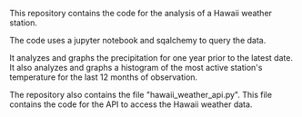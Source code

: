 This repository contains the code for the analysis of a Hawaii weather station.

The code uses a jupyter notebook and sqalchemy to query the data.

It analyzes and graphs the precipitation for one year prior to the latest date.
It also analyzes and graphs a histogram of the most active station's temperature for the last 12 months of observation.

The repository also contains  the file "hawaii_weather_api.py". This file contains the code for the API to access the Hawaii weather data.
